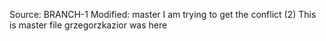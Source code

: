 Source: BRANCH-1
Modified: master
I am trying to get the conflict (2)
This is master file
grzegorzkazior was here